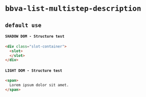 # `bbva-list-multistep-description`

## `default use`

####   `SHADOW DOM - Structure test`

```html
<div class="slot-container">
  <slot>
  </slot>
</div>

```

####   `LIGHT DOM - Structure test`

```html
<span>
  Lorem ipsum dolor sit amet.
</span>

```

